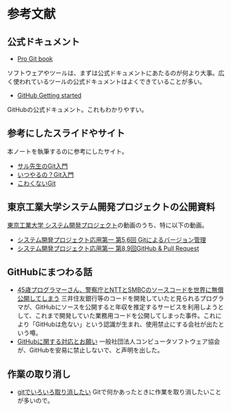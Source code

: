 # 参考文献

## 公式ドキュメント

* [Pro Git book](https://git-scm.com/book/ja/v2)

ソフトウェアやツールは、まずは公式ドキュメントにあたるのが何より大事。広く使われているツールの公式ドキュメントはよくできていることが多い。

* [GitHub Getting started](https://docs.github.com/en/github/getting-started-with-github)

GitHubの公式ドキュメント。これもわかりやすい。

## 参考にしたスライドやサイト

本ノートを執筆するのに参考にしたサイト。

* [サル先生のGit入門](https://backlog.com/ja/git-tutorial/)
* [いつやるの？Git入門](https://www.slideshare.net/matsukaz/git-28304397)
* [こわくないGit](https://www.slideshare.net/kotas/git-15276118)

## 東京工業大学システム開発プロジェクトの公開資料

[東京工業大学 システム開発プロジェクト](https://www.youtube.com/channel/UCJx-rgFp80y-x7_JeBJ35yA)の動画のうち、特に以下の動画。

* [システム開発プロジェクト応用第一 第5,6回 Gitによるバージョン管理](https://www.youtube.com/watch?v=WMIiPcgGC4Q&list=PLbBGNsln3DxR3yFgCPvj40_nV-k5buTvz&index=3)
* [システム開発プロジェクト応用第一 第8,9回GitHub & Pull Request](https://www.youtube.com/watch?v=ALQvBsWQ2dA&list=PLbBGNsln3DxR3yFgCPvj40_nV-k5buTvz&index=5)

## GitHubにまつわる話

* [45歳プログラマーさん、警察庁とNTTとSMBCのソースコードを世界に無償公開してしまう](https://togetter.com/li/1659308)
三井住友銀行等のコードを開発していたと見られるプログラマが、GitHubにソースを公開すると年収を推定するサービスを利用しようとして、これまで開発していた業務用コードを公開してしまった事件。これにより「GitHubは危ない」という認識が生まれ、使用禁止にする会社が出たという噂。
* [GitHubに関する対応とお願い](https://www.csaj.jp/NEWS/pr/210202_github.html) 一般社団法人コンピュータソフトウェア協会が、GitHubを安易に禁止しないで、と声明を出した。

## 作業の取り消し

* [gitでいろいろ取り消したい](https://qiita.com/tani-shi/items/3419600447292abf6c79)
Gitで何かあったときに作業を取り消したいことが多いので。

